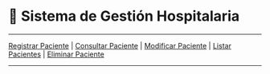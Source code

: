 # 🏥 Sistema de Gestión Hospitalaria

---

<nav>
  <a href="#" onclick="mostrarFormulario('registro')">Registrar Paciente</a> |
  <a href="#" onclick="mostrarFormulario('consulta')">Consultar Paciente</a> |
  <a href="#" onclick="mostrarFormulario('modificacion')">Modificar Paciente</a> |
  <a href="#" onclick="mostrarFormulario('listado')">Listar Pacientes</a> |
  <a href="#" onclick="mostrarFormulario('baja')">Eliminar Paciente</a>
</nav>

---

<div id="formularios">

  <!-- Registro -->
  <div id="form-registro" style="display:none;">
    <h3>Registrar Paciente</h3>
    <form>
      <input type="text" placeholder="Nombre"><br><br>
      <input type="text" placeholder="Apellido"><br><br>
      <input type="text" placeholder="DNI"><br><br>
      <input type="email" placeholder="Email"><br><br>
      <button type="submit">Aceptar</button>
      <button type="reset">Cancelar</button>
    </form>
  </div>

  <!-- Consulta -->
  <div id="form-consulta" style="display:none;">
    <h3>Consultar Paciente</h3>
    <form>
      <input type="text" placeholder="Nombre"><br><br>
      <input type="text" placeholder="Apellido"><br><br>
      <input type="text" placeholder="DNI"><br><br>
      <input type="email" placeholder="Email"><br><br>
      <button type="submit">Aceptar</button>
      <button type="reset">Cancelar</button>
    </form>
  </div>

  <!-- Modificación -->
  <div id="form-modificacion" style="display:none;">
    <h3>Modificar Paciente</h3>
    <form>
      <input type="text" placeholder="Nuevo Nombre"><br><br>
      <input type="text" placeholder="Nuevo Apellido"><br><br>
      <input type="text" placeholder="Nuevo DNI"><br><br>
      <input type="email" placeholder="Nuevo Email"><br><br>
      <button type="submit">Aceptar</button>
      <button type="reset">Cancelar</button>
    </form>
  </div>

  <!-- Listado -->
  <div id="form-listado" style="display:none;">
    <h3>Listado de Pacientes</h3>
    <p>Aquí se mostrará una tabla con los pacientes registrados.</p>
    <!-- Tabla estática de ejemplo -->
    <table border="1">
      <tr><th>Nombre</th><th>Apellido</th><th>DNI</th><th>Email</th></tr>
      <tr><td>Ejemplo</td><td>Paciente</td><td>12345678</td><td>ejemplo@mail.com</td></tr>
    </table>
    <br>
    <button onclick="ocultarTodo()">Cerrar</button>
  </div>

  <!-- Baja -->
  <div id="form-baja" style="display:none;">
    <h3>Eliminar Paciente</h3>
    <form>
      <input type="text" placeholder="DNI del paciente a eliminar"><br><br>
      <button type="submit">Aceptar</button>
      <button type="reset">Cancelar</button>
    </form>
  </div>

</div>

<script>
  function ocultarTodo() {
    document.getElementById("form-registro").style.display = "none";
    document.getElementById("form-consulta").style.display = "none";
    document.getElementById("form-modificacion").style.display = "none";
    document.getElementById("form-listado").style.display = "none";
    document.getElementById("form-baja").style.display = "none";
  }

  function mostrarFormulario(id) {
    ocultarTodo();
    document.getElementById("form-" + id).style.display = "block";
  }
</script>
